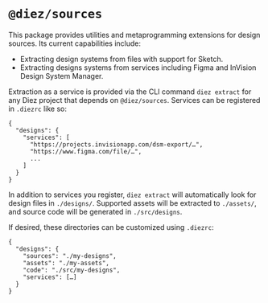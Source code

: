 # `@diez/sources`

This package provides utilities and metaprogramming extensions for design sources. Its current capabilities include:
 - Extracting design systems from files with support for Sketch.
 - Extracting designs systems from services including Figma and InVision Design System Manager.

Extraction as a service is provided via the CLI command `diez extract` for any Diez project that depends on `@diez/sources`. Services can be registered in `.diezrc` like so:

```
{
  "designs": {
    "services": [
      "https://projects.invisionapp.com/dsm-export/…",
      "https://www.figma.com/file/…",
      ...
    ]
  }
}
```

In addition to services you register, `diez extract` will automatically look for design files in `./designs/`. Supported assets will be extracted to `./assets/`, and source code will be generated in `./src/designs`.

If desired, these directories can be customized using `.diezrc`:

```
{
  "designs": {
    "sources": "./my-designs",
    "assets": "./my-assets",
    "code": "./src/my-designs",
    "services": […]
  }
}
```
